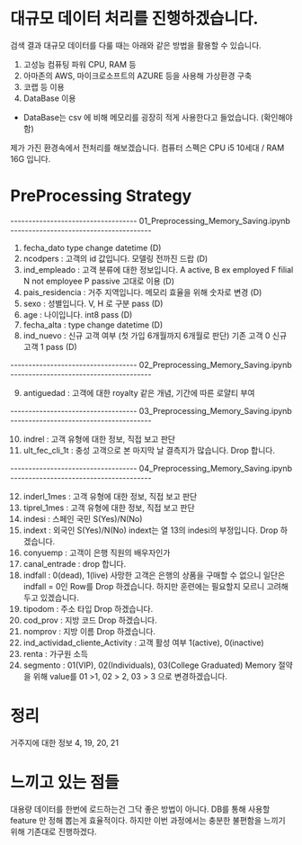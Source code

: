 <br>
<br>

# 대규모 데이터 처리를 진행하겠습니다.

검색 결과 대규모 데이터를 다룰 때는 아래와 같은 방법을 활용할 수 있습니다.

1. 고성능 컴퓨팅 파워 CPU, RAM 등
2. 아마존의 AWS, 마이크로소프트의 AZURE 등을 사용해 가상환경 구축
3. 코랩 등 이용
4. DataBase 이용
- DataBase는 csv 에 비해 메모리를 굉장히 적게 사용한다고 들었습니다. (확인해야함)  

제가 가진 환경속에서 전처리를 해보겠습니다.  컴퓨터 스펙은 CPU i5 10세대 / RAM 16G 입니다.
<br>

# PreProcessing Strategy

----------------------------------- 01_Preprocessing_Memory_Saving.ipynb ---------------------------------------
1. fecha_dato type change datetime (D)
2. ncodpers : 고객의 id 값입니다. 모델링 전까진 드랍 (D)
3. ind_empleado : 고객 분류에 대한 정보입니다. A active, B ex employed F filial N not employee P passive  고대로 이용 (D)
4. pais_residencia : 거주 지역입니다. 메모리 효율을 위해 숫자로 변경 (D)
5. sexo : 성별입니다. V, H 로 구분 pass (D)
6. age : 나이입니다. int8 pass (D)
7. fecha_alta : type change datetime (D)
8. ind_nuevo : 신규 고객 여부 (첫 가입 6개월까지 6개월로 판단) 기존 고객 0 신규 고객 1 pass (D)


----------------------------------- 02_Preprocessing_Memory_Saving.ipynb ---------------------------------------

9. antiguedad : 고객에 대한 royalty 같은 개념, 기간에 따른 로얄티 부여  

----------------------------------- 03_Preprocessing_Memory_Saving.ipynb ---------------------------------------

10. indrel : 고객 유형에 대한 정보, 직접 보고 판단
11. ult_fec_cli_1t : 충성 고객으로 본 마지막 날 결측지가 많습니다. Drop 합니다.

----------------------------------- 04_Preprocessing_Memory_Saving.ipynb ---------------------------------------

12. inderl_1mes : 고객 유형에 대한 정보, 직접 보고 판단
13. tiprel_1mes : 고객 유형에 대한 정보, 직접 보고 판단
14. indesi : 스페인 국민 S(Yes)/N(No)
15. indext : 외국인 S(Yes)/N(No)   indext는 열 13의 indesi의 부정입니다. Drop 하겠습니다.
16. conyuemp : 고객이 은행 직원의 배우자인가
17. canal_entrade : drop 합니다.
18. indfall : 0(dead), 1(live) 사망한 고객은 은행의 상품을 구매할 수 없으니 일단은 indfall = 0인 Row를 Drop 하겠습니다. 하지만 훈련에는 필요할지 모르니 고려해두고 있겠습니다.
19. tipodom : 주소 타입 Drop 하겠습니다.
20. cod_prov : 지방 코드 Drop 하겠습니다.
21. nomprov : 지방 이름 Drop 하겠습니다.
22. ind_actividad_cliente_Activity : 고객 활성 여부 1(active), 0(inactive) 
23. renta : 가구원 소득
24. segmento : 01(VIP), 02(Individuals), 03(College Graduated) Memory 절약을 위해 value를 01 >1, 02 > 2, 03 > 3 으로 변경하겠습니다.

# 정리

거주지에 대한 정보 4, 19, 20, 21

# 느끼고 있는 점들

대용량 데이터를 한번에 로드하는건 그닥 좋은 방법이 아니다. DB를 통해 사용할 feature 만 정해 뽑는게 효율적이다.
하지만 이번 과정에서는 충분한 불편함을 느끼기 위해 기존대로 진행하겠다.
